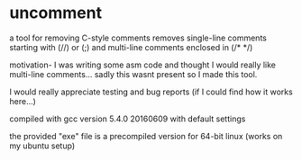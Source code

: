 # uncomment
a tool for removing C-style comments
removes single-line comments starting with (//) or (;) and multi-line comments enclosed in (/* */)

motivation- I was writing some asm code and thought I would really like multi-line comments... sadly this wasnt present so I made this tool.

I would really appreciate testing and bug reports (if I could find how it works here...)

compiled with gcc version 5.4.0 20160609 with default settings

the provided "exe" file is a precompiled version for 64-bit linux (works on my ubuntu setup)
